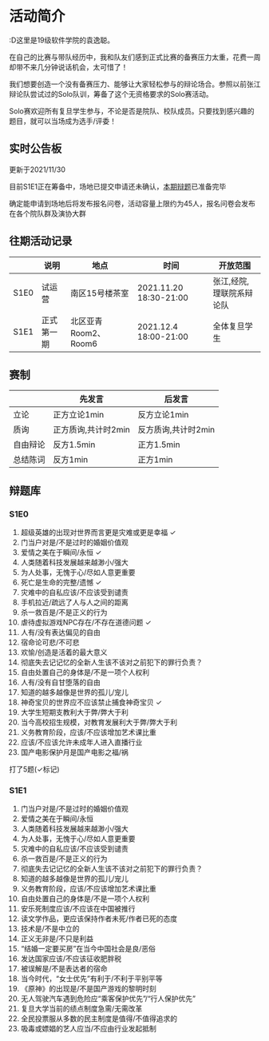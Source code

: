 # 活动简介

:D这里是19级软件学院的袁逸聪。

在自己的比赛与带队经历中，我和队友们感到正式比赛的备赛压力太重，花费一周却带不来几分钟说话机会，太可惜了！

我们想要创造一个没有备赛压力、能够让大家轻松参与的辩论场合。参照以前张江辩论队尝试过的Solo队训，筹备了这个无资格要求的Solo赛活动。

Solo赛欢迎所有复旦学生参与，不论是否是院队、校队成员。只要找到感兴趣的题目，就可以当场成为选手/评委！

## 实时公告板

更新于2021/11/30

目前S1E1正在筹备中，场地已提交申请还未确认，[本期辩题](#S1E1)已准备完毕

确定能申请到场地后将发布报名问卷，活动容量上限约为45人，报名问卷会发布在各个院队群及演协大群

## 往期活动记录

|      | 说明       | 地点                 | 时间                   | 开放范围                 |
| ---- | ---------- | -------------------- | ---------------------- | ------------------------ |
| S1E0 | 试运营     | 南区15号楼茶室       | 2021.11.20 18:30-21:00 | 张江,经院,理联院系辩论队 |
| S1E1 | 正式第一期 | 北区亚青Room2、Room6 | 2021.12.4 18:00-21:00  | 全体复旦学生             |

## 赛制

|          | 先发言              | 后发言              |
| -------- | ------------------- | ------------------- |
| 立论     | 正方立论1min        | 反方立论1min        |
| 质询     | 正方质询,共计时2min | 反方质询,共计时2min |
| 自由辩论 | 反方1.5min          | 正方1.5min          |
| 总结陈词 | 反方1min            | 正方1min            |

## 辩题库

### S1E0

1. 超级英雄的出现对世界而言更是灾难或更是幸福 ✓
2. 门当户对是/不是过时的婚姻价值观
3. 爱情之美在于瞬间/永恒 ✓
4. 人类随着科技发展越来越渺小/强大
5. 为人处事，无愧于心/尽如人意更重要
6. 死亡是生命的完整/遗憾 ✓
7. 灾难中的自私应该/不应该受到谴责
8. 手机拉近/疏远了人与人之间的距离
9. 杀一救百是/不是正义的行为
10. 虐待虚拟游戏NPC存在/不存在道德问题 ✓
11. 人有/没有表达偏见的自由
12. 宿命论可悲/不可悲
13. 欢愉/创造是活着的最大意义
14. 彻底失去记记忆的全新人生该不该对之前犯下的罪行负责？
15. 自由处置自己的身体是/不是一项个人权利
16. 人有/没有自甘堕落的自由
17. 知道的越多越像是世界的孤儿/宠儿
18. 神奇宝贝的世界应不应该禁止捕食神奇宝贝 ✓
19. 大学生短期支教利大于弊/弊大于利
20. 当今高校招生规模，对教育发展利大于弊/弊大于利
21. 义务教育阶段，应该/不应该增加艺术课比重
22. 应该/不应该允许未成年人进入直播行业
23. 国产电影保护月是国产电影之福/祸

打了5题(✓标记)

### S1E1

<a id='S1E1'></a>

1. 门当户对是/不是过时的婚姻价值观
2. 爱情之美在于瞬间/永恒
3. 人类随着科技发展越来越渺小/强大
4. 为人处事，无愧于心/尽如人意更重要
5. 灾难中的自私应该/不应该受到谴责
6. 杀一救百是/不是正义的行为
7. 彻底失去记记忆的全新人生该不该对之前犯下的罪行负责？
8. 知道的越多越像是世界的孤儿/宠儿
9. 义务教育阶段，应该/不应该增加艺术课比重
10. 自由处置自己的身体是/不是一项个人权利
11. 安乐死制度应该/不应该在中国被推行
12. 读文学作品，更应该保持作者未死/作者已死的态度
13. 技术是/不是中立的
14. 正义无非是/不只是利益
15. “结婚一定要买房”在当今中国社会是良/恶俗
16. 发达国家应该/不应该征收肥胖税
17. 被误解是/不是表达者的宿命
18. 当今时代，“女士优先”有利于/不利于平别平等
19. 《原神》的出现是/不是国产游戏的黎明时刻
20. 无人驾驶汽车遇到危险应“乘客保护优先”/“行人保护优先”
21. 复旦大学当前的绩点制度急需/无需改革
22. 全民投票服从多数的民主制度是值得/不值得追求的
23. 吸毒或嫖娼的艺人应当/不应由行业发起抵制
